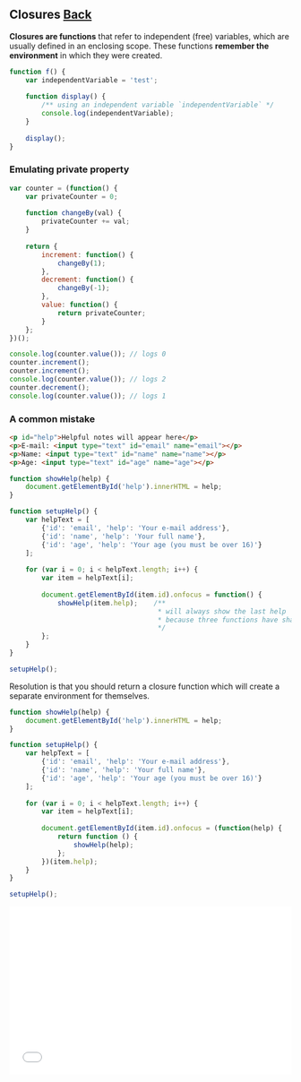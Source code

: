 ## Closures [Back](./../JavaScript.md)

**Closures are functions** that refer to independent (free) variables, which are usually defined in an enclosing scope. These functions **remember the environment** in which they were created.

```js
function f() {
    var independentVariable = 'test';
    
    function display() {
        /** using an independent variable `independentVariable` */
        console.log(independentVariable);
    }
    
    display();
}
```

### Emulating private property

```js
var counter = (function() {
    var privateCounter = 0;
    
    function changeBy(val) {
        privateCounter += val;
    }
    
    return {
        increment: function() {
            changeBy(1);
        },
        decrement: function() {
            changeBy(-1);
        },
        value: function() {
            return privateCounter;
        }
    };
})();

console.log(counter.value()); // logs 0
counter.increment();
counter.increment();
console.log(counter.value()); // logs 2
counter.decrement();
console.log(counter.value()); // logs 1
```

### A common mistake

```html
<p id="help">Helpful notes will appear here</p>
<p>E-mail: <input type="text" id="email" name="email"></p>
<p>Name: <input type="text" id="name" name="name"></p>
<p>Age: <input type="text" id="age" name="age"></p>
```

```js
function showHelp(help) {
    document.getElementById('help').innerHTML = help;
}

function setupHelp() {
    var helpText = [
        {'id': 'email', 'help': 'Your e-mail address'},
        {'id': 'name', 'help': 'Your full name'},
        {'id': 'age', 'help': 'Your age (you must be over 16)'}
    ];
    
    for (var i = 0; i < helpText.length; i++) {
        var item = helpText[i];
        
        document.getElementById(item.id).onfocus = function() {
            showHelp(item.help);    /**
                                     * will always show the last help
                                     * because three functions have shared the same item
                                     */
        };
    }
}

setupHelp();
```

Resolution is that you should return a closure function which will create a separate environment for themselves.

```js
function showHelp(help) {
    document.getElementById('help').innerHTML = help;
}

function setupHelp() {
    var helpText = [
        {'id': 'email', 'help': 'Your e-mail address'},
        {'id': 'name', 'help': 'Your full name'},
        {'id': 'age', 'help': 'Your age (you must be over 16)'}
    ];
    
    for (var i = 0; i < helpText.length; i++) {
        var item = helpText[i];
        
        document.getElementById(item.id).onfocus = (function(help) {
            return function () {
                showHelp(help);
            }; 
        })(item.help);
    }
}

setupHelp();
```

<iframe height='300' scrolling='no' src='//codepen.io/aleen42/embed/JRjyvQ/?height=300&theme-id=21735&default-tab=js,result&embed-version=2' frameborder='no' allowtransparency='true' allowfullscreen='true' style='width: 100%;'>See the Pen <a href='http://codepen.io/aleen42/pen/JRjyvQ/'>JRjyvQ</a> by aleen42 (<a href='http://codepen.io/aleen42'>@aleen42</a>) on <a href='http://codepen.io'>CodePen</a>.
</iframe>